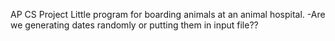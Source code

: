 AP CS Project
Little program for boarding animals at an animal hospital.
-Are we generating dates randomly or putting them in input file??
